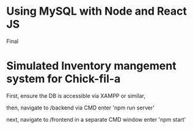 # Using MySQL with Node and React JS
Final

# Simulated Inventory mangement system for Chick-fil-a

First, ensure the DB is accessible via XAMPP or similar,

then, navigate to /backend via CMD
enter 'npm run server'

next, navigate to /frontend in a separate CMD window
enter 'npm start'
